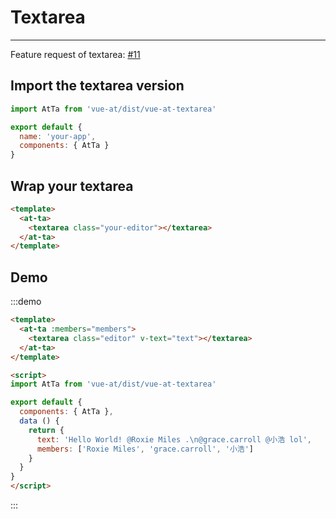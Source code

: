 
# Textarea

----

Feature request of textarea: [#11](https://github.com/fritx/vue-at/issues/11)

## Import the textarea version

```js
import AtTa from 'vue-at/dist/vue-at-textarea'

export default {
  name: 'your-app',
  components: { AtTa }
}
```

## Wrap your textarea

```html
<template>
  <at-ta>
    <textarea class="your-editor"></textarea>
  </at-ta>
</template>
```

## Demo

:::demo
```html
<template>
  <at-ta :members="members">
    <textarea class="editor" v-text="text"></textarea>
  </at-ta>
</template>

<script>
import AtTa from 'vue-at/dist/vue-at-textarea'

export default {
  components: { AtTa },
  data () {
    return {
      text: 'Hello World! @Roxie Miles .\n@grace.carroll @小浩 lol',
      members: ['Roxie Miles', 'grace.carroll', '小浩']
    }
  }
}
</script>
```
:::

<script>
export default {
  data () {
    return {
      text: 'Hello World! @Roxie Miles .\n@grace.carroll @小浩 lol',
      members: ['Roxie Miles', 'grace.carroll', '小浩']
    }
  }
}
</script>
